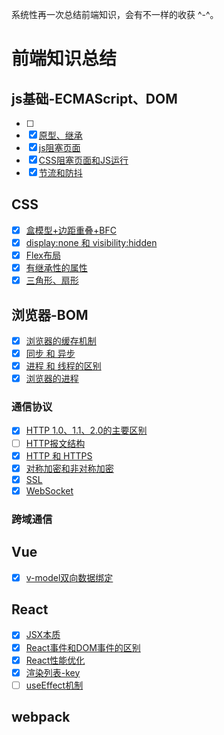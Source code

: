 系统性再一次总结前端知识，会有不一样的收获 ^-^。

# 前端知识总结

## js基础-ECMAScript、DOM

- [ ] 
- [x] [原型、继承](https://www.wolai.com/kvvih8aJQH9qyK9kgkSFGm)
- [x] [js阻塞页面](https://www.wolai.com/xzV4p5B3w1tKm1So9QG1FB)
- [x] [CSS阻塞页面和JS运行](https://www.wolai.com/9pScMSNbMcZYAwJr17BDsa)
- [x] [节流和防抖](https://www.wolai.com/oiwM3VAfA4tZzpDiusTPnc)

## CSS

- [x] [盒模型+边距重叠+BFC](https://www.wolai.com/eX2Yo3VP2C1PrWVCsnGDSL)
- [x] [display:none 和 visibility:hidden](https://www.wolai.com/kmWDzsUyLtFqFX5i7hjGG9)
- [x] [Flex布局](https://www.wolai.com/uTFnw9rTdgFnaoZsFbnKWL)
- [x] [有继承性的属性](https://www.wolai.com/bcJgJjifRXHkYosLcEGCwA)
- [x] [三角形、扇形](https://www.wolai.com/mCPFYUMW1nS4RiJCyjPqrx)

## 浏览器-BOM

- [x] [浏览器的缓存机制](https://www.wolai.com/tRDmZ2PMNYkHx1iWS2LLzM)
- [x] [同步 和 异步](https://www.wolai.com/fiEtLSyXQYVHVNBswi16Az)
- [x] [进程 和 线程的区别](https://www.wolai.com/4Kvm3a91jqrLfsYP2HPzkY)
- [x] [浏览器的进程](https://www.wolai.com/fVK4uvBrrToAjzzcHTihoE)

### 通信协议

- [x] [HTTP 1.0、1.1、2.0的主要区别](https://www.wolai.com/q7MGvWsMsAkvL8o94Uzr7K)
- [ ] [HTTP报文结构](https://www.wolai.com/nd1Aw9s21NrtpNhaEVXYpT)
- [x] [HTTP 和 HTTPS](https://www.wolai.com/5SzchXMZGzsSjWn2Fdmjs7)
- [x] [对称加密和非对称加密](https://www.wolai.com/o7VDpg28474EuuQnL8bvYG)
- [x] [SSL](https://www.wolai.com/6Y2WF3xfzPcnZVgAxGNqUB)
- [x] [WebSocket](https://www.wolai.com/6nXf94hritN4e7mGDuppHo)

### 跨域通信

## Vue

- [x] [v-model双向数据绑定](https://www.wolai.com/bDK7JkWs3vzXznyATQ3ciG)

## React

- [x] [JSX本质](https://www.wolai.com/tMoPqxzcH3Cv8q8M8aGk5q)
- [x] [React事件和DOM事件的区别](https://www.wolai.com/aX6Qx62J8ci7zTCgCFtJzx)
- [x] [React性能优化](https://www.wolai.com/3h8f2KvZ277FaTcVJ6GjKL)
- [x] [渲染列表-key](https://www.wolai.com/6i9hLBj4erURmMzGdnNHpz)
- [ ] [useEffect机制](https://www.wolai.com/cPTEbBrCGiKhc4hKSFMBwG)

## webpack



